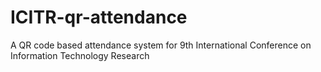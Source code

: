 # ICITR-qr-attendance
A QR code based attendance system for 9th International Conference on Information Technology Research
